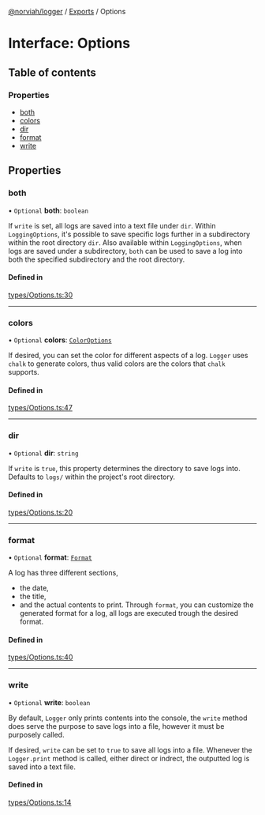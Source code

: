 [@norviah/logger](../README.md) / [Exports](../modules.md) / Options

# Interface: Options

## Table of contents

### Properties

- [both](Options.md#both)
- [colors](Options.md#colors)
- [dir](Options.md#dir)
- [format](Options.md#format)
- [write](Options.md#write)

## Properties

### both

• `Optional` **both**: `boolean`

If `write` is set, all logs are saved into a text file under `dir`. Within
`LoggingOptions`, it's possible to save specific logs further in a
subdirectory within the root directory `dir`. Also available within
`LoggingOptions`, when logs are saved under a subdirectory, `both` can be
used to save a log into both the specified subdirectory and the root
directory.

#### Defined in

[types/Options.ts:30](https://github.com/Norviah/logger/blob/f795ed6/src/types/Options.ts#L30)

___

### colors

• `Optional` **colors**: [`ColorOptions`](ColorOptions.md)

If desired, you can set the color for different aspects of a log.
`Logger` uses `chalk` to generate colors, thus valid colors are the colors
that `chalk` supports.

#### Defined in

[types/Options.ts:47](https://github.com/Norviah/logger/blob/f795ed6/src/types/Options.ts#L47)

___

### dir

• `Optional` **dir**: `string`

If `write` is `true`, this property determines the directory to save logs
into. Defaults to `logs/` within the project's root directory.

#### Defined in

[types/Options.ts:20](https://github.com/Norviah/logger/blob/f795ed6/src/types/Options.ts#L20)

___

### format

• `Optional` **format**: [`Format`](Format.md)

A log has three different sections,
- the date,
- the title,
- and the actual contents to print.
Through `format`, you can customize the generated format for a log, all
logs are executed trough the desired format.

#### Defined in

[types/Options.ts:40](https://github.com/Norviah/logger/blob/f795ed6/src/types/Options.ts#L40)

___

### write

• `Optional` **write**: `boolean`

By default, `Logger` only prints contents into the console, the `write`
method does serve the purpose to save logs into a file, however it must be
purposely called.

If desired, `write` can be set to `true` to save all logs into a file.
Whenever the `Logger.print` method is called, either direct or indrect,
the outputted log is saved into a text file.

#### Defined in

[types/Options.ts:14](https://github.com/Norviah/logger/blob/f795ed6/src/types/Options.ts#L14)
